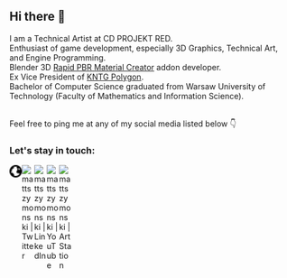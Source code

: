 ## Hi there 👋


I am a Technical Artist at CD PROJEKT RED. <br/>
Enthusiast of game development, especially 3D Graphics, Technical Art, and Engine Programming. <br/>
Blender 3D [Rapid PBR Material Creator] addon developer. <br/>
Ex Vice President of [KNTG Polygon]. <br/>
Bachelor of Computer Science graduated from Warsaw University of Technology (Faculty of Mathematics and Information Science). <br/><br/>

Feel free to ping me at any of my social media listed below 👇 <br/>

### Let's stay in touch:
[<img align="left" alt="mattszymonski | Website" width="22px" src="https://raw.githubusercontent.com/iconic/open-iconic/master/svg/globe.svg" />][website]
[<img align="left" alt="mattszymonski | Twitter" width="22px" src="https://cdn.jsdelivr.net/npm/simple-icons@v3/icons/twitter.svg" />][twitter]
[<img align="left" alt="mattszymonski | LinkedIn" width="22px" src="https://cdn.jsdelivr.net/npm/simple-icons@v3/icons/linkedin.svg" />][linkedin]
[<img align="left" alt="mattszymonski | YouTube" width="22px" src="https://cdn.jsdelivr.net/npm/simple-icons@v3/icons/youtube.svg" />][youtube]
[<img align="left" alt="mattszymonski | ArtStation" width="22px" src="https://cdn.jsdelivr.net/npm/simple-icons@v3/icons/artstation.svg" />][artstation]



[website]: https://mattszymonski.com
[twitter]: https://twitter.com/MattSzymonski
[linkedin]: www.linkedin.com/in/MattSzymonski
[youtube]: https://www.youtube.com/channel/UCda5NWZtWc-KaKcV2uK8QMQ
[artstation]: https://www.artstation.com/mattszymonski
[KNTG Polygon]: https://kntgpolygon.pl/
[Rapid PBR Material Creator]: https://blendermarket.com/products/RapidPBRMaterialCreator
